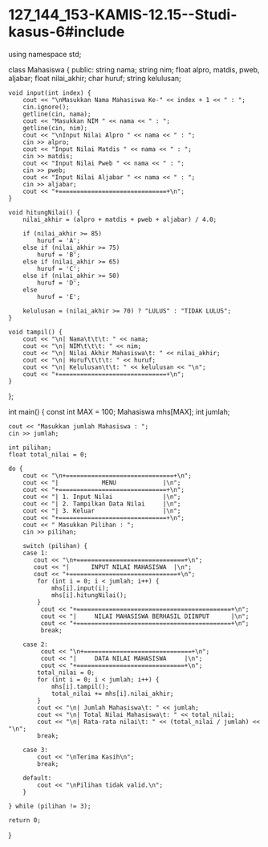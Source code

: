 # 127_144_153-KAMIS-12.15--Studi-kasus-6#include <iostream>
using namespace std;

class Mahasiswa {
public:
    string nama;
    string nim;
    float alpro, matdis, pweb, aljabar;
    float nilai_akhir;
    char huruf;
    string kelulusan;

    void input(int index) {
        cout << "\nMasukkan Nama Mahasiswa Ke-" << index + 1 << " : ";
        cin.ignore();
        getline(cin, nama);
        cout << "Masukkan NIM " << nama << " : ";
        getline(cin, nim);
        cout << "\nInput Nilai Alpro " << nama << " : ";
        cin >> alpro;
        cout << "Input Nilai Matdis " << nama << " : ";
        cin >> matdis;
        cout << "Input Nilai Pweb " << nama << " : ";
        cin >> pweb;
        cout << "Input Nilai Aljabar " << nama << " : ";
        cin >> aljabar;
        cout << "+==============================+\n";
    }

    void hitungNilai() {
        nilai_akhir = (alpro + matdis + pweb + aljabar) / 4.0;

        if (nilai_akhir >= 85)
            huruf = 'A';
        else if (nilai_akhir >= 75)
            huruf = 'B';
        else if (nilai_akhir >= 65)
            huruf = 'C';
        else if (nilai_akhir >= 50)
            huruf = 'D';
        else
            huruf = 'E';

        kelulusan = (nilai_akhir >= 70) ? "LULUS" : "TIDAK LULUS";
    }

    void tampil() {
        cout << "\n| Nama\t\t\t: " << nama;
        cout << "\n| NIM\t\t\t: " << nim;
        cout << "\n| Nilai Akhir Mahasiswa\t: " << nilai_akhir;
        cout << "\n| Huruf\t\t\t: " << huruf;
        cout << "\n| Kelulusan\t\t: " << kelulusan << "\n";
        cout << "+==============================+\n";
    }
};

int main() {
    const int MAX = 100;
    Mahasiswa mhs[MAX];
    int jumlah;

    cout << "Masukkan jumlah Mahasiswa : ";
    cin >> jumlah;

    int pilihan;
    float total_nilai = 0;

    do {
        cout << "\n+==============================+\n";
        cout << "|            MENU             |\n";
        cout << "+==============================+\n";
        cout << "| 1. Input Nilai              |\n";
        cout << "| 2. Tampilkan Data Nilai     |\n";
        cout << "| 3. Keluar                   |\n";
        cout << "+==============================+\n";
        cout << " Masukkan Pilihan : ";
        cin >> pilihan;

        switch (pilihan) {
        case 1:
           cout << "\n+==============================+\n";
           cout << "|      INPUT NILAI MAHASISWA  |\n";
           cout << "+==============================+\n";
            for (int i = 0; i < jumlah; i++) {
                mhs[i].input(i);
                mhs[i].hitungNilai();
            }
             cout << "+===========================================+\n";
             cout << "|     NILAI MAHASISWA BERHASIL DIINPUT      |\n";
             cout << "+===========================================+\n";
             break;

        case 2:
             cout << "\n+==============================+\n";
             cout << "|     DATA NILAI MAHASISWA     |\n";
             cout << "+==============================+\n";
            total_nilai = 0;
            for (int i = 0; i < jumlah; i++) {
                mhs[i].tampil();
                total_nilai += mhs[i].nilai_akhir;
            }
            cout << "\n| Jumlah Mahasiswa\t: " << jumlah;
            cout << "\n| Total Nilai Mahasiswa\t: " << total_nilai;
            cout << "\n| Rata-rata nilai\t: " << (total_nilai / jumlah) << "\n";
            break;

        case 3:
            cout << "\nTerima Kasih\n";
            break;

        default:
            cout << "\nPilihan tidak valid.\n";
        }

    } while (pilihan != 3);

    return 0;
}

